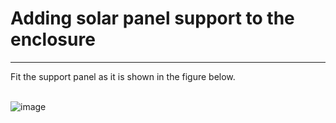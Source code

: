 # Adding solar panel support to the enclosure

---

<div style="text-align: justify">Fit the support panel as it is shown in the figure below.</div>

<br />

![image](../img/20211102_165804.png)
